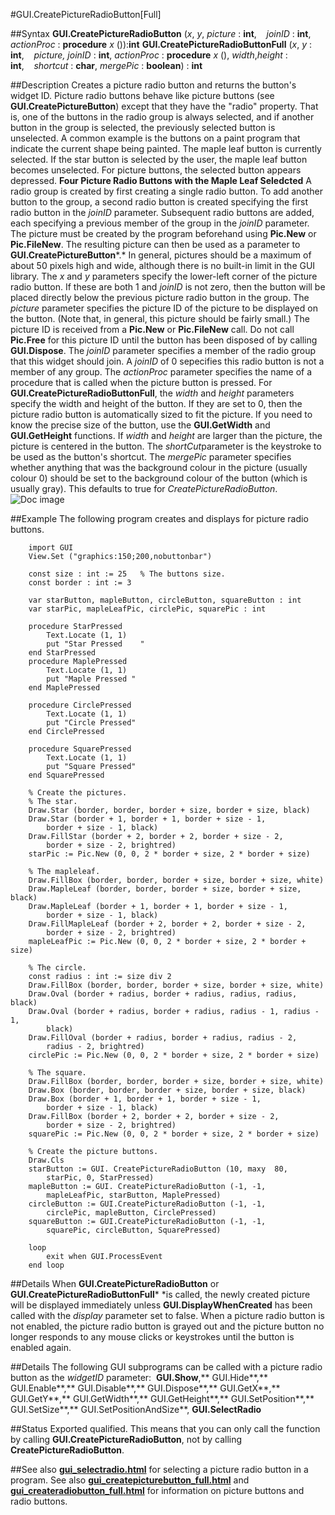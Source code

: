 
#GUI.CreatePictureRadioButton[Full]

##Syntax
**GUI.CreatePictureRadioButton** (*x*, *y*, *picture* : **int**,    *joinID* : **int**, *actionProc* : **procedure** *x* ()):**int**
**GUI.CreatePictureRadioButtonFull** (*x*, *y* : **int**,    *picture, joinID* : **int**, *actionProc* : **procedure** *x* (), *width*,*height* : **int**,    *shortcut* : **char**, *mergePic* : **boolean**) : **int**

##Description
Creates a picture radio button and returns the button's widget ID. 
Picture radio buttons behave like picture buttons (see **GUI.CreatePictureButton**) except that they have the "radio" property. That is, one of the buttons in the radio group is always selected, and if another button in the group is selected, the previously selected button is unselected. 
A common example is the buttons on a paint program that indicate the current shape being painted. The maple leaf button is currently selected. If the star button is selected by the user, the maple leaf button becomes unselected. For picture buttons, the selected button appears depressed.
**Four Picture Radio Buttons with the Maple Leaf Seledcted**
A radio group is created by first creating a single radio button. To add another button to the group, a second radio button is created specifying the first radio button in the *joinID* parameter. Subsequent radio buttons are added, each specifying a previous member of the group in the *joinID* parameter. 
The picture must be created by the program beforehand using **Pic.New** or **Pic.FileNew**. The resulting picture can then be used as a parameter to **GUI.CreatePictureButton***.* In general, pictures should be a maximum of about 50 pixels high and wide, although there is no built-in limit in the GUI library. 
The *x* and *y* parameters specify the lower-left corner of the picture radio button. If these are both 1 and *joinID* is not zero, then the button will be placed directly below the previous picture radio button in the group. The *picture* parameter specifies the picture ID of the picture to be displayed on the button. (Note that, in general, this picture should be fairly small.) The picture ID is received from a **Pic.New** or **Pic.FileNew** call. Do not call **Pic.Free** for this picture ID until the button has been disposed of by calling **GUI.Dispose**. The *joinID* parameter specifies a member of the radio group that this widget should join. A *joinID* of 0 sepecifies this radio button is not a member of any group. The *actionProc* parameter specifies the name of a procedure that is called when the picture button is pressed.
For **GUI.CreatePictureRadioButtonFull**, the *width* and *height* parameters specify the width and height of the button. If they are set to 0, then the picture radio button is automatically sized to fit the picture. If you need to know the precise size of the button, use the **GUI.GetWidth** and **GUI.GetHeight** functions. If *width* and *height* are larger than the picture, the picture is centered in the button. The *shortCut*parameter is the keystroke to be used as the button's shortcut. The *mergePic* parameter specifies whether anything that was the background colour in the picture (usually colour 0) should be set to the background colour of the button (which is usually gray). This defaults to true for *CreatePictureRadioButton*.
![Doc image](gui_createpictureradiobutton_full01.gif)

##Example
The following program creates and displays for picture radio buttons.

        import GUI
        View.Set ("graphics:150;200,nobuttonbar") 
        
        const size : int := 25   % The buttons size.
        const border : int := 3
        
        var starButton, mapleButton, circleButton, squareButton : int
        var starPic, mapleLeafPic, circlePic, squarePic : int
        
        procedure StarPressed
            Text.Locate (1, 1)
            put "Star Pressed    "
        end StarPressed
        procedure MaplePressed
            Text.Locate (1, 1)
            put "Maple Pressed "
        end MaplePressed
        
        procedure CirclePressed
            Text.Locate (1, 1)
            put "Circle Pressed"
        end CirclePressed
        
        procedure SquarePressed
            Text.Locate (1, 1)
            put "Square Pressed"
        end SquarePressed
        
        % Create the pictures.
        % The star.
        Draw.Star (border, border, border + size, border + size, black)
        Draw.Star (border + 1, border + 1, border + size - 1,
            border + size - 1, black)
        Draw.FillStar (border + 2, border + 2, border + size - 2,
            border + size - 2, brightred)
        starPic := Pic.New (0, 0, 2 * border + size, 2 * border + size)
        
        % The mapleleaf.
        Draw.FillBox (border, border, border + size, border + size, white)
        Draw.MapleLeaf (border, border, border + size, border + size, black)
        Draw.MapleLeaf (border + 1, border + 1, border + size - 1,
            border + size - 1, black)
        Draw.FillMapleLeaf (border + 2, border + 2, border + size - 2,
            border + size - 2, brightred)
        mapleLeafPic := Pic.New (0, 0, 2 * border + size, 2 * border + size)
        
        % The circle.
        const radius : int := size div 2
        Draw.FillBox (border, border, border + size, border + size, white)
        Draw.Oval (border + radius, border + radius, radius, radius, black)
        Draw.Oval (border + radius, border + radius, radius - 1, radius - 1,
            black)
        Draw.FillOval (border + radius, border + radius, radius - 2,
            radius - 2, brightred)
        circlePic := Pic.New (0, 0, 2 * border + size, 2 * border + size)
        
        % The square.
        Draw.FillBox (border, border, border + size, border + size, white)
        Draw.Box (border, border, border + size, border + size, black)
        Draw.Box (border + 1, border + 1, border + size - 1,
            border + size - 1, black)
        Draw.FillBox (border + 2, border + 2, border + size - 2,
            border + size - 2, brightred)
        squarePic := Pic.New (0, 0, 2 * border + size, 2 * border + size)
        
        % Create the picture buttons.
        Draw.Cls
        starButton := GUI. CreatePictureRadioButton (10, maxy  80, 
            starPic, 0, StarPressed)
        mapleButton := GUI. CreatePictureRadioButton (-1, -1, 
            mapleLeafPic, starButton, MaplePressed)
        circleButton := GUI.CreatePictureRadioButton (-1, -1, 
            circlePic, mapleButton, CirclePressed)
        squareButton := GUI.CreatePictureRadioButton (-1, -1, 
            squarePic, circleButton, SquarePressed)
        
        loop
            exit when GUI.ProcessEvent
        end loop
##Details
When **GUI.CreatePictureRadioButton** or **GUI.CreatePictureRadioButtonFull*** *is called, the newly created picture will be displayed immediately unless **GUI.DisplayWhenCreated** has been called with the *display* parameter set to false. 
When a picture radio button is not enabled, the picture radio button is grayed out and the picture button no longer responds to any mouse clicks or keystrokes until the button is enabled again.

##Details
The following GUI subprograms can be called with a picture radio button as the *widgetID* parameter:
 **GUI.Show**,** GUI.Hide**,** GUI.Enable**,** GUI.Disable**,** GUI.Dispose**,** GUI.GetX**,** GUI.GetY**,** GUI.GetWidth**,** GUI.GetHeight**,** GUI.SetPosition**,** GUI.SetSize**,** GUI.SetPositionAndSize**, **GUI.SelectRadio**

##Status
Exported qualified.
This means that you can only call the function by calling **GUI.CreatePictureRadioButton**, not by calling **CreatePictureRadioButton**.

##See also
**[gui_selectradio.html](GUI.SelectRadio)** for selecting a picture radio button in a program. See also **[gui_createpicturebutton_full.html](GUI.CreatePictureButton)** and **[gui_createradiobutton_full.html](GUI.CreateRadioButton)** for information on picture buttons and radio buttons.
